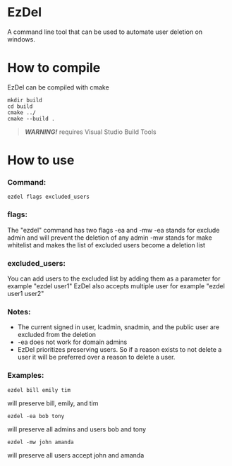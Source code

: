 # EzDel
A command line tool that can be used to automate user deletion on windows.

# How to compile
EzDel can be compiled with cmake
```
mkdir build
cd build
cmake ../
cmake --build .
```
>***WARNING!*** requires Visual Studio Build Tools

# How to use
### Command:
```ezdel flags excluded_users```

### flags:
The "ezdel" command has two flags -ea and -mw
-ea stands for exclude admin and will prevent the deletion of any admin
-mw stands for make whitelist and makes the list of excluded users become a deletion list

### excluded_users:
You can add users to the excluded list by adding them as a parameter for example "ezdel user1"
EzDel also accepts multiple user for example "ezdel user1 user2"

### Notes:
* The current signed in user, lcadmin, snadmin, and the public user are excluded from the deletion
* -ea does not work for domain admins
* EzDel prioritizes preserving users. So if a reason exists to not delete a user it will be preferred over a reason to delete a user.

### Examples:

```ezdel bill emily tim```

will preserve bill, emily, and tim

```ezdel -ea bob tony```

will preserve all admins and users bob and tony

```ezdel -mw john amanda```

will preserve all users accept john and amanda
